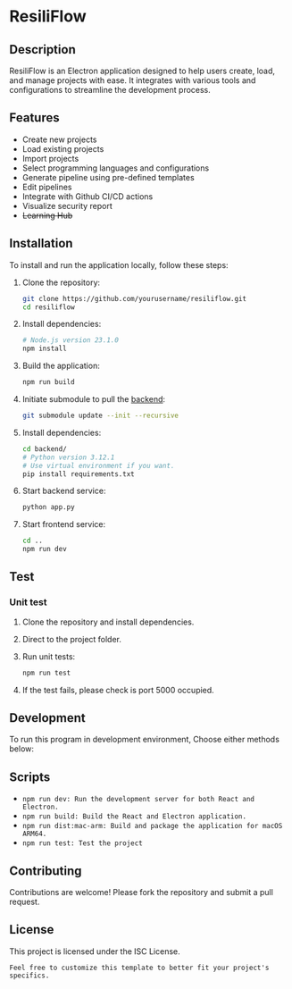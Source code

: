 # ResiliFlow

## Description

ResiliFlow is an Electron application designed to help users create, load, and manage projects with ease. It integrates with various tools and configurations to streamline the development process.

## Features

- Create new projects
- Load existing projects
- Import projects
- Select programming languages and configurations
- Generate pipeline using pre-defined templates
- Edit pipelines
- Integrate with Github CI/CD actions
- Visualize security report
- ~~Learning Hub~~

## Installation

To install and run the application locally, follow these steps:

1. Clone the repository:

   ```sh
   git clone https://github.com/yourusername/resiliflow.git
   cd resiliflow
   ```

2. Install dependencies:

    ```sh
    # Node.js version 23.1.0
    npm install
    ```

3. Build the application:

   ```sh
   npm run build
   ```

4. Initiate submodule to pull the [backend](https://github.com/Happy-Learning-Zoo-of-Computer-Science/ResiliFlow_back/tree/v1.0.0):
    ```sh
    git submodule update --init --recursive
    ```

5. Install dependencies:
    ```sh
   cd backend/
    # Python version 3.12.1
    # Use virtual environment if you want.
    pip install requirements.txt
    ```

6. Start backend service:
    ```sh
    python app.py
    ```

7. Start frontend service:
    ```sh
    cd ..
    npm run dev
    ```

## Test

### Unit test
1. Clone the repository and install dependencies.

2. Direct to the project folder.

3. Run unit tests:
    ```sh
    npm run test
    ```

4. If the test fails, please check is port 5000 occupied.

## Development

To run this program in development environment, Choose either methods below:

## Scripts

- `npm run dev: Run the development server for both React and Electron.`
- `npm run build: Build the React and Electron application.`
- `npm run dist:mac-arm: Build and package the application for macOS ARM64.`
- `npm run test: Test the project`

## Contributing

Contributions are welcome! Please fork the repository and submit a pull request.

## License

This project is licensed under the ISC License.

```text
Feel free to customize this template to better fit your project's specifics.
```
